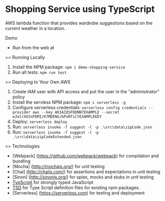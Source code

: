 # Shopping Service using TypeScript

AWS lambda function that provides wardrobe suggestions based on the current weather in a location.

Demo
* Run from the web at

== Running Locally
1. Install the NPM package: ```npm i demo-shopping-service```
2. Run all tests: ```npm run test```

== Deploying to Your Own AWS
1. Create IAM user with API access and put the user in the "administrator" policy
2. Install the servless NPM package: ```npm i serverless -g```
3. Configure serverless credentials: ```serverless config credentials --provider aws --key AKIAIOSFODNN7EXAMPLE --secret wJalrXUtnFEMI/K7MDENG/bPxRfiCYEXAMPLEKEY```
4. Deploy: ```serverless deploy```
5. Run: ```serverless invoke -f suggest -l -p .\src\data\zipCode.json```
5. Run: ```serverless invoke -f suggest -l -p .\src\data\zipCodeExtended.json```

== Technologies
* [Webpack] (https://github.com/webpack/webpack) for compilation and bundling
* [Mocha] (http://mochajs.org/) for unit testing
* [Chai] (http://chaijs.com/) for assertions and expectations in unit testing
* [Sinon] (http://sinonjs.org/) for spies, mocks and stubs in unit testing
* [TypScript](http://www.typescriptlang.org/) for strongly typed JavaScript
* [TSD](https://github.com/DefinitelyTyped/tsd) for Type Script definition files for existing npm packages.
* [Serverless] (https://serverless.com) for testing and deployment